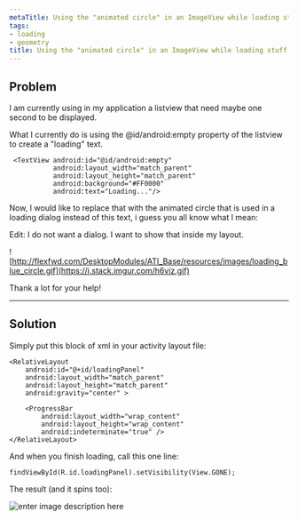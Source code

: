 ```yaml
---
metaTitle: Using the "animated circle" in an ImageView while loading stuff
tags:
- loading
- geometry
title: Using the "animated circle" in an ImageView while loading stuff
---
```


## Problem

I am currently using in my application a listview that need maybe one second to be displayed.


What I currently do is using the @id/android:empty property of the listview to create a "loading" text.



```
 <TextView android:id="@id/android:empty"
           android:layout_width="match_parent"
           android:layout_height="match_parent"
           android:background="#FF0000"
           android:text="Loading..."/>

```

Now, I would like to replace that with the animated circle that is used in a loading dialog instead of this text, i guess you all know what I mean:


Edit: I do not want a dialog. I want to show that inside my layout.


![http://flexfwd.com/DesktopModules/ATI_Base/resources/images/loading_blue_circle.gif](https://i.stack.imgur.com/h6viz.gif)


Thank a lot for your help!



---

## Solution

Simply put this block of xml in your activity layout file:



```
<RelativeLayout
    android:id="@+id/loadingPanel"
    android:layout_width="match_parent"
    android:layout_height="match_parent"
    android:gravity="center" >

    <ProgressBar
        android:layout_width="wrap_content"
        android:layout_height="wrap_content"
        android:indeterminate="true" />
</RelativeLayout>

```

And when you finish loading, call this one line:



```
findViewById(R.id.loadingPanel).setVisibility(View.GONE);

```

The result (and it spins too): 


![enter image description here](https://i.stack.imgur.com/1sp1o.png)

